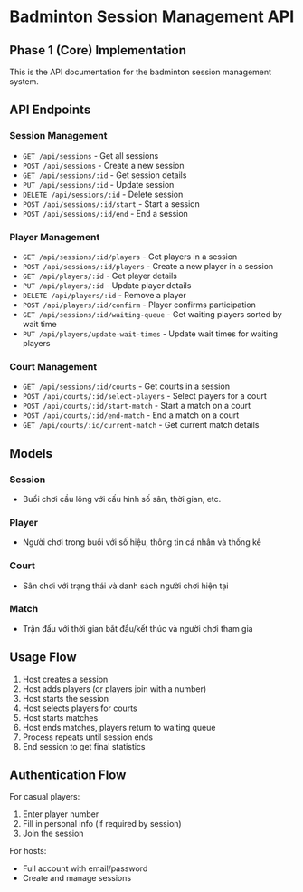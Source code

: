 # Badminton Session Management API

## Phase 1 (Core) Implementation

This is the API documentation for the badminton session management system.

## API Endpoints

### Session Management

- `GET /api/sessions` - Get all sessions
- `POST /api/sessions` - Create a new session
- `GET /api/sessions/:id` - Get session details
- `PUT /api/sessions/:id` - Update session
- `DELETE /api/sessions/:id` - Delete session
- `POST /api/sessions/:id/start` - Start a session
- `POST /api/sessions/:id/end` - End a session

### Player Management

- `GET /api/sessions/:id/players` - Get players in a session
- `POST /api/sessions/:id/players` - Create a new player in a session
- `GET /api/players/:id` - Get player details
- `PUT /api/players/:id` - Update player details
- `DELETE /api/players/:id` - Remove a player
- `POST /api/players/:id/confirm` - Player confirms participation
- `GET /api/sessions/:id/waiting-queue` - Get waiting players sorted by wait time
- `PUT /api/players/update-wait-times` - Update wait times for waiting players

### Court Management

- `GET /api/sessions/:id/courts` - Get courts in a session
- `POST /api/courts/:id/select-players` - Select players for a court
- `POST /api/courts/:id/start-match` - Start a match on a court
- `POST /api/courts/:id/end-match` - End a match on a court
- `GET /api/courts/:id/current-match` - Get current match details

## Models

### Session

- Buổi chơi cầu lông với cấu hình số sân, thời gian, etc.

### Player

- Người chơi trong buổi với số hiệu, thông tin cá nhân và thống kê

### Court

- Sân chơi với trạng thái và danh sách người chơi hiện tại

### Match

- Trận đấu với thời gian bắt đầu/kết thúc và người chơi tham gia

## Usage Flow

1. Host creates a session
2. Host adds players (or players join with a number)
3. Host starts the session
4. Host selects players for courts
5. Host starts matches
6. Host ends matches, players return to waiting queue
7. Process repeats until session ends
8. End session to get final statistics

## Authentication Flow

For casual players:

1. Enter player number
2. Fill in personal info (if required by session)
3. Join the session

For hosts:

- Full account with email/password
- Create and manage sessions
